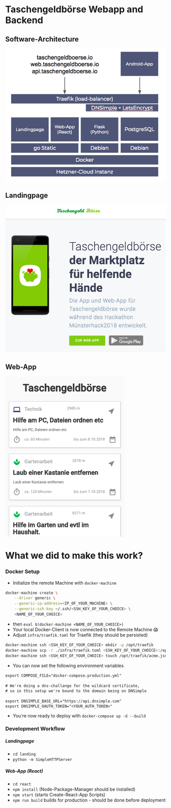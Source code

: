 # Taschengeldbörse Webapp and Backend

## Software-Architecture

![Infrastructur Stack](docs/demo-stack.png)

## Landingpage

![Landingpage Screenshot](docs/demo-landing.png)

## Web-App

![Web-App Screenshot](docs/demo-web-app.png)

# What we did to make this work?

### Docker Setup

- Initialize the remote Machine with `docker-machine`

```bash
docker-machine create \
    --driver generic \
    --generic-ip-address=<IP_OF_YOUR_MACHINE> \
    --generic-ssh-key ~/.ssh/<SSH_KEY_OF_YOUR_CHOICE> \
    <NAME_OF_YOUR_CHOICE>
```

- then `eval $(docker-machine <NAME_OF_YOUR_CHOICE>)`
- Your local Docker-Client is now connected to the Remote Machine 😱
- Adjust `infra/traefik.toml` for Traefik (they should be persisted)

```bash
docker-machine ssh <SSH_KEY_OF_YOUR_CHOICE> mkdir -p /opt/traefik
docker-machine scp -r ./infra/traefik.toml <SSH_KEY_OF_YOUR_CHOICE>:/opt/traefik/traefik.toml
docker-machine ssh <SSH_KEY_OF_YOUR_CHOICE> touch /opt/traefik/acme.json && chmod 600 /opt/traefik/acme.json
```

- You can now set the following environment variables

```
export COMPOSE_FILE="docker-compose.production.yml"

# We're doing a dns-challange for the wildcard certificate,
# so in this setup we're bound to the domain being on DNSimple

export DNSIMPLE_BASE_URL="https://api.dnsimple.com"
export DNSIMPLE_OAUTH_TOKEN="<YOUR_AUTH_TOKEN>"
```

- You're now ready to deploy with `docker-compose up -d --build`

### Development Workflow

##### Landingpage

- `cd landing`
- `python -m SimpleHTTPServer`

##### Web-App (React)

- `cd react`
- `npm install` (Node-Package-Manager should be installed)
- `npm start` (starts Create-React-App Scripts)
- `npm run build` builds for production - should be done before deployment
